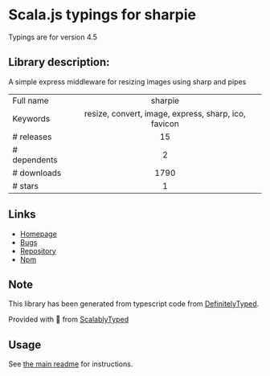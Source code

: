 
# Scala.js typings for sharpie

Typings are for version 4.5

## Library description:
A simple express middleware for resizing images using sharp and pipes

|                    |                 |
| ------------------ | :-------------: |
| Full name          | sharpie |
| Keywords           | resize, convert, image, express, sharp, ico, favicon |
| # releases         | 15 |
| # dependents       | 2 |
| # downloads        | 1790 |
| # stars            | 1 |

## Links
- [Homepage](https://github.com/kapouer/sharpie#readme)
- [Bugs](https://github.com/kapouer/sharpie/issues)
- [Repository](https://github.com/kapouer/sharpie)
- [Npm](https://www.npmjs.com/package/sharpie)
    


## Note
This library has been generated from typescript code from [DefinitelyTyped](https://definitelytyped.org).

Provided with :purple_heart: from [ScalablyTyped](https://github.com/oyvindberg/ScalablyTyped)

## Usage
See [the main readme](../../readme.md) for instructions.


